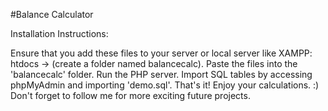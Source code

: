 #Balance Calculator

Installation Instructions:

Ensure that you add these files to your server or local server like XAMPP: htdocs -> (create a folder named balancecalc).
Paste the files into the 'balancecalc' folder.
Run the PHP server.
Import SQL tables by accessing phpMyAdmin and importing 'demo.sql'.
That's it! Enjoy your calculations. :)
Don't forget to follow me for more exciting future projects.
